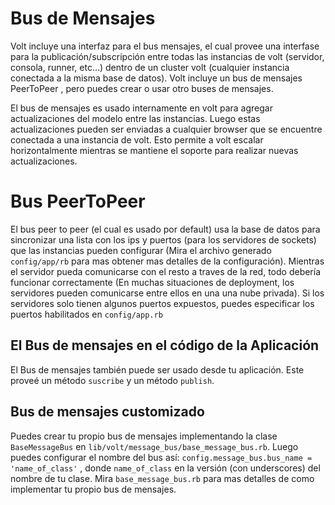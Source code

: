 # Bus de Mensajes

Volt incluye una interfaz para el bus mensajes, el cual provee una interfase para la publicación/subscripción entre todas las instancias de volt (servidor, consola, runner, etc...) dentro de un cluster volt (cualquier instancia conectada a la misma base de datos). Volt incluye un bus de mensajes PeerToPeer , pero puedes crear o usar otro buses de mensajes.

El bus de mensajes es usado internamente en volt para agregar actualizaciones del modelo entre las instancias. Luego estas actualizaciones pueden ser enviadas a cualquier browser que se encuentre conectada a una instancia de volt.  Esto permite a volt escalar horizontalmente mientras se mantiene el soporte para realizar nuevas actualizaciones.

# Bus PeerToPeer

El bus peer to peer (el cual es usado por default) usa la base de datos para sincronizar una lista con los ips y puertos (para los servidores de sockets) que las instancias pueden configurar (Mira el archivo generado ```config/app/rb``` para mas obtener mas detalles de la configuración). Mientras el servidor pueda comunicarse con el resto a traves de la red, todo debería funcionar correctamente (En muchas situaciones de deployment, los servidores pueden comunicarse entre ellos en una una nube privada). Si los servidores solo tienen algunos puertos expuestos, puedes especificar los puertos habilitados en ```config/app.rb```

## El Bus de mensajes en el código de la Aplicación

El Bus de mensajes también puede ser usado desde tu aplicación. Este proveé un método ```suscribe``` y un método ```publish```.

## Bus de mensajes customizado

Puedes crear tu propio bus de mensajes implementando la clase ```BaseMessageBus``` en ```lib/volt/message_bus/base_message_bus.rb```.  Luego puedes configurar el nombre del bus así: ```config.message_bus.bus_name = 'name_of_class'``` , donde ```name_of_class``` en la versión (con underscores) del nombre de tu clase. Mira ```base_message_bus.rb``` para mas detalles de como implementar tu propio bus de mensajes.
